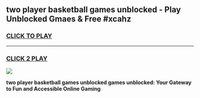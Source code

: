 
## two player basketball games unblocked - Play Unblocked Gmaes & Free #xcahz
<h3>
<a href="https://news.freeplayer.one?title=two_player_basketball_games_unblocked&ref=03M">CLICK TO PLAY</a></h3>
<hr>

<h3>
<a href="https://news.freeplayer.one?title=two_player_basketball_games_unblocked&ref=03M">CLICK 2 PLAY</a>
  
</h3>

<a href="https://news.freeplayer.one?title=two_player_basketball_games_unblocked&ref=03M"><img src="https://clearcache.store/games.png"></a>


**two player basketball games unblocked games unblocked: Your Gateway to Fun and Accessible Online Gaming**
